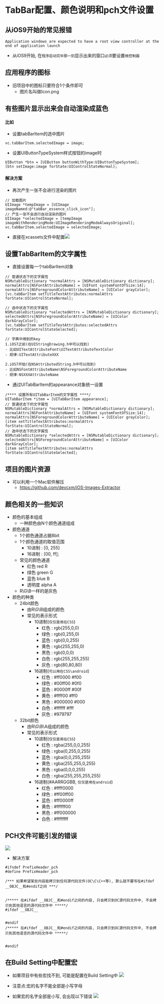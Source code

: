 # TabBar配置、颜色说明和pch文件设置

## 从iOS9开始的常见报错
```objc
Application windows are expected to have a root view controller at the end of application launch
```
- 从iOS9开始, 在`程序启动完毕那一刻`显示出来的窗口`必须`要设置`根控制器`

## 应用程序的图标
- 旧项目中的图标只要符合1个条件即可
    - 图片名叫做Icon.png

## 有些图片显示出来会自动渲染成蓝色
#### 比如
- 设置tabBarItem的选中图片

```objc
vc.tabBarItem.selectedImage = image;
```

- 设置UIButtonTypeSystem样式按钮的image时

```objc
UIButton *btn = [UIButton buttonWithType:UIButtonTypeSystem];
[btn setImage:image forState:UIControlStateNormal];
```

#### 解决方案
- 再次产生一张不会进行渲染的图片

```objc
// 加载图片
UIImage *tempImage = [UIImage imageNamed:@"tabBar_essence_click_icon"];
// 产生一张不会进行自动渲染的图片
UIImage *selectedImage = [tempImage imageWithRenderingMode:UIImageRenderingModeAlwaysOriginal];
vc.tabBarItem.selectedImage = selectedImage;
```

- 直接在xcassets文件中配置![](Snip20151105_1.png)



## 设置TabBarItem的文字属性
- 直接设置每一个tabBarItem对象

```objc
// 普通状态下的文字属性
NSMutableDictionary *normalAttrs = [NSMutableDictionary dictionary];
normalAttrs[NSFontAttributeName] = [UIFont systemFontOfSize:14];
normalAttrs[NSForegroundColorAttributeName] = [UIColor grayColor];
[vc.tabBarItem setTitleTextAttributes:normalAttrs forState:UIControlStateNormal];

// 选中状态下的文字属性
NSMutableDictionary *selectedAttrs = [NSMutableDictionary dictionary];
selectedAttrs[NSForegroundColorAttributeName] = [UIColor darkGrayColor];
[vc.tabBarItem setTitleTextAttributes:selectedAttrs forState:UIControlStateSelected];

// 字典中用到的key
1.iOS7之前(在UIStringDrawing.h中可以找到)
- 比如UITextAttributeFont\UITextAttributeTextColor
- 规律:UITextAttributeXXX

2.iOS7开始(在NSAttributedString.h中可以找到)
- 比如NSFontAttributeName\NSForegroundColorAttributeName
- 规律:NSXXXAttributeName
```

- 通过UITabBarItem的appearance对象统一设置

```objc
/**** 设置所有UITabBarItem的文字属性 ****/
UITabBarItem *item = [UITabBarItem appearance];
// 普通状态下的文字属性
NSMutableDictionary *normalAttrs = [NSMutableDictionary dictionary];
normalAttrs[NSFontAttributeName] = [UIFont systemFontOfSize:14];
normalAttrs[NSForegroundColorAttributeName] = [UIColor grayColor];
[item setTitleTextAttributes:normalAttrs forState:UIControlStateNormal];
// 选中状态下的文字属性
NSMutableDictionary *selectedAttrs = [NSMutableDictionary dictionary];
selectedAttrs[NSForegroundColorAttributeName] = [UIColor darkGrayColor];
[item setTitleTextAttributes:normalAttrs forState:UIControlStateSelected];
```

## 项目的图片资源
- 可以利用一个Mac软件解压
    - https://github.com/devcxm/iOS-Images-Extractor

## 颜色相关的一些知识
- 颜色的基本组成
    - 一种颜色由N个颜色通道组成
- 颜色通道
    - 1个颜色通道占据8bit
    - 1个颜色通道的取值范围
        - 10进制 : [0, 255]
        - 16进制 : [00, ff];
    - 常见的颜色通道
        - 红色 red R
        - 绿色 green G
        - 蓝色 blue B
        - 透明度 alpha A
    -  R\G\B一样的是灰色
- 颜色的种类
    - 24bit颜色
        - 由R\G\B组成的颜色
        - 常见的表示形式
            - 10进制(`仅仅是用在CSS`)
                - 红色 : rgb(255,0,0)
                - 绿色 : rgb(0,255,0)
                - 蓝色 : rgb(0,0,255)
                - 黄色 : rgb(255,255,0)
                - 黑色 : rgb(0,0,0)
                - 白色 : rgb(255,255,255)
                - 灰色 : rgb(80,80,80)
            - 16进制(`可以用在CSS\android`)
                - 红色 : #ff0000  #f00
                - 绿色 : #00ff00  #0f0
                - 蓝色 : #0000ff  #00f
                - 黄色 : #ffff00  #ff0
                - 黑色 : #000000  #000
                - 白色 : #ffffff  #fff
                - 灰色 : #979797
    - 32bit颜色
        - 由R\G\B\A组成的颜色
        - 常见的表示形式
            - 10进制(`仅仅是用在CSS`)
                - 红色 : rgba(255,0,0,255)
                - 绿色 : rgba(0,255,0,255)
                - 蓝色 : rgba(0,0,255,255)
                - 黄色 : rgba(255,255,0,255)
                - 黑色 : rgba(0,0,0,255)
                - 白色 : rgba(255,255,255,255)
            - 16进制(#AARRGGBB,  `仅仅是用在android`)
                - 红色 : #ffff0000
                - 绿色 : #ff00ff00
                - 蓝色 : #ff0000ff
                - 黄色 : #ffffff00
                - 黑色 : #ff000000
                - 白色 : #ffffffff

## PCH文件可能引发的错误

![](Snip20151105_8.png)
- 解决方案

```objc
#ifndef PrefixHeader_pch
#define PrefixHeader_pch

/*** 如果希望某些内容能拷贝到任何源代码文件(OC\C\C++等), 那么就不要写在#ifdef __OBJC__和#endif之间 ***/


/***** 在#ifdef __OBJC__和#endif之间的内容, 只会拷贝到OC源代码文件中, 不会拷贝到其他语言的源代码文件中 *****/
#ifdef __OBJC__


#endif
/***** 在#ifdef __OBJC__和#endif之间的内容, 只会拷贝到OC源代码文件中, 不会拷贝到其他语言的源代码文件中 *****/


#endif
```

## 在Build Setting中配置宏
- 如果项目中有些宏找不到, 可能是配置在Build Setting中
![](Snip20151105_9.png)

- 注意点:宏的名字不能全部是小写字母

- 如果宏的名字全部是小写, 会出现以下错误
![](../Snip20151105_10.png)
